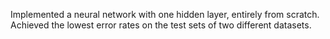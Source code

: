 Implemented a neural network with one hidden layer, entirely from scratch.
Achieved the lowest error rates on the test sets of two different datasets.